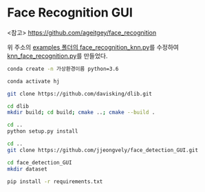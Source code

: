 # Face Recognition GUI

<참고> https://github.com/ageitgey/face_recognition

위 주소의 [examples 폴더의 face_recognition_knn.py](https://github.com/ageitgey/face_recognition/blob/master/examples/face_recognition_knn.py)를 수정하여
[knn_face_recognition.py](https://github.com/jjeongvely/face_detection_GUI/blob/master/knn_face_recognition.py)를 만들었다.

```bash
conda create -n 가상환경이름 python=3.6
```
```bash
conda activate hj
```
```bash
git clone https://github.com/davisking/dlib.git
```
```bash
cd dlib
mkdir build; cd build; cmake ..; cmake --build .
```
```bash
cd ..
python setup.py install
```
```bash
cd ..
git clone https://github.com/jjeongvely/face_detection_GUI.git 
```
```bash
cd face_detection_GUI
mkdir dataset
```
```bash
pip install -r requirements.txt
```
